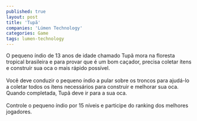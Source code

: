 ```yaml
---
published: true
layout: post
title: 'Tupã'
companies: 'Lúmen Technology'
categories: Game
tags: lumen-technology
---
```

O pequeno &iacute;ndio de 13 anos de idade chamado Tup&atilde; mora na floresta tropical brasileira e para provar que &eacute; um bom ca&ccedil;ador, precisa coletar &iacute;tens e constru&iacute;r sua oca o mais r&aacute;pido poss&iacute;vel.<br /><br />Voc&ecirc; deve conduzir o pequeno &iacute;ndio a pular sobre os troncos para ajud&aacute;-lo a coletar todos os &iacute;tens necess&aacute;rios para construir e melhorar sua oca. Quando completada, Tup&atilde; deve ir para a sua oca.<br /><br />Controle o pequeno &iacute;ndio por 15 n&iacute;veis e participe do ranking dos melhores jogadores.